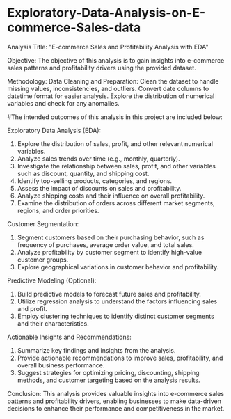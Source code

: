 # Exploratory-Data-Analysis-on-E-commerce-Sales-data
Analysis Title: "E-commerce Sales and Profitability Analysis with EDA"

Objective: The objective of this analysis is to gain insights into e-commerce sales patterns and profitability drivers using the provided dataset.

Methodology:
  Data Cleaning and Preparation: Clean the dataset to handle missing values, inconsistencies, and outliers. Convert date columns to datetime format for easier analysis. Explore the distribution of numerical variables and check for any anomalies.

#The intended outcomes of this analysis in this project are included below: 

Exploratory Data Analysis (EDA):
1. Explore the distribution of sales, profit, and other relevant numerical variables.
2. Analyze sales trends over time (e.g., monthly, quarterly).
3. Investigate the relationship between sales, profit, and other variables such as discount, quantity, and shipping cost.
4. Identify top-selling products, categories, and regions.
5. Assess the impact of discounts on sales and profitability.
6. Analyze shipping costs and their influence on overall profitability.
7. Examine the distribution of orders across different market segments, regions, and order priorities.

Customer Segmentation:
1. Segment customers based on their purchasing behavior, such as frequency of purchases, average order value, and total sales.
2. Analyze profitability by customer segment to identify high-value customer groups.
3. Explore geographical variations in customer behavior and profitability.

Predictive Modeling (Optional):
1. Build predictive models to forecast future sales and profitability.
2. Utilize regression analysis to understand the factors influencing sales and profit.
3. Employ clustering techniques to identify distinct customer segments and their characteristics.

Actionable Insights and Recommendations:
1. Summarize key findings and insights from the analysis.
2. Provide actionable recommendations to improve sales, profitability, and overall business performance.
3. Suggest strategies for optimizing pricing, discounting, shipping methods, and customer targeting based on the analysis results.

Conclusion: This analysis provides valuable insights into e-commerce sales patterns and profitability drivers, enabling businesses to make data-driven decisions to enhance their performance and competitiveness in the market.
